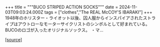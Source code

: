 +++
title = """BUCO STRIPED ACTION SOCKS"""
date = 2024-11-03T09:03:24.000Z
tags = ["clothes","The REAL McCOY'S IBARAKI"]
+++
1948年のホリスター・ライオット以後、囚人服からインスパイアされたストライプはアウトローなモーターサイクリストのシンボルとして好まれている。 BUCOのロゴが入ったオリジナルソックス。 ・マ...

[[source]](https://the-realmccoys.ocnk.net/product/1372)
